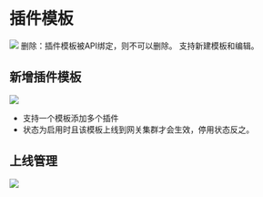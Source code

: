 # 插件模板

![](http://data.eolinker.com/course/jDwraYMab91a207007c9cb5d7fa4098f3aa03486de4e18d.png)
删除：插件模板被API绑定，则不可以删除。
支持新建模板和编辑。

## 新增插件模板

![](http://data.eolinker.com/course/iiXSX4y18eb42454534bbd1eff408c3749441afc6a1249f.png)
- 支持一个模板添加多个插件
- 状态为启用时且该模板上线到网关集群才会生效，停用状态反之。

## 上线管理

![](http://data.eolinker.com/course/9ZvLs7Rf752b77fc0d24ebe873a8eac19c4c543f9d34c5e.png)